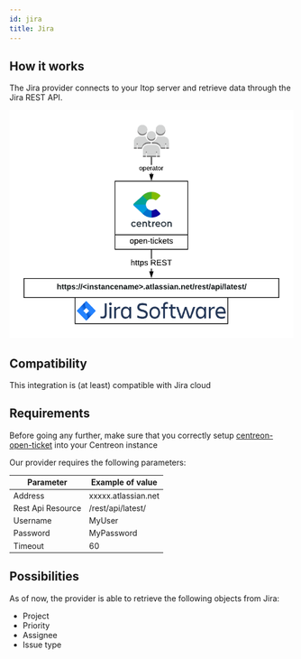 ```yaml
---
id: jira
title: Jira
---
```


## How it works

The Jira provider connects to your Itop server and retrieve data through the
Jira REST API.

![architecture](../../assets/integrations/open-tickets/ot-jira-architecture.png)

## Compatibility

This integration is (at least) compatible with Jira cloud

## Requirements

Before going any further, make sure that you correctly setup
[centreon-open-ticket](https://documentation.centreon.com/docs/centreon-open-tickets/en/latest/installation/index.html)
into your Centreon instance

Our provider requires the following parameters:

| Parameter         | Example of value    |
| ----------------- | ------------------- |
| Address           | xxxxx.atlassian.net |
| Rest Api Resource | /rest/api/latest/   |
| Username          | MyUser              |
| Password          | MyPassword          |
| Timeout           | 60                  |

## Possibilities

As of now, the provider is able to retrieve the following objects from Jira:

  - Project
  - Priority
  - Assignee
  - Issue type
